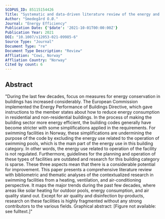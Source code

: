 ```yaml
---
SCOPUS_ID: 85115154426
Title: "Systematic and data-driven literature review of the energy and indoor environmental performance of swimming facilities"
Author: "Smedegård O.Ø."
Journal: "Energy Efficiency"
Publication Date: {'$date': '2021-10-01T00:00:00Z'}
Publication Year: 2021
DOI: "10.1007/s12053-021-09985-6"
Source Type: "Journal"
Document Type: "re"
Document Type Description: "Review"
Affliation: "Cowi, Norway"
Affliation Country: "Norway"
Cited by count: 6
---
```


## Abstract
"During the last few decades, focus on measures for energy conservation in buildings has increased considerably. The European Commission implemented the Energy Performance of Buildings Directive, which gave instructions to the member states about how to reduce energy consumption in residential and non-residential buildings. In the process of making the building sector more energy efficient, the building codes generally have become stricter with some simplifications applied in the requirements. For swimming facilities in Norway, these simplifications are undermining the purpose of the code by excluding the energy use related to the operation of swimming pools, which is the main part of the energy use in this building category. In other words, the energy use related to operation of the facility is not regulated. Furthermore, guidelines for the planning and operation of these types of facilities are outdated and research for this building category is sparse. These three aspects mean that there is a considerable potential for improvement. This paper presents a comprehensive literature review with bibliometric and thematic analyses of the contextualized research in swimming facilities from a heating, ventilation, and air-conditioning perspective. It maps the major trends during the past few decades, where areas like solar heating for outdoor pools, energy consumption, and air quality stand out. Except for air quality and disinfection by-products, research on these facilities is highly fragmented without any strong contributors to the various fields. Graphical abstract: [Figure not available: see fulltext.]"

